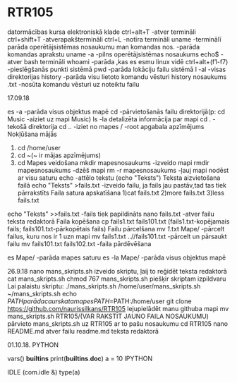 # RTR105
datormācības kursa elektroniskā klade
ctrl+alt+T -atver termināli
ctrl+shift+T -atverapakštermināli
ctrl+L -notīra termināli
uname -terminālī parāda operētājsistēmas nosaukumu
man komandas nos. -parāda komandas aprakstu
uname -a -pilns operētājsistēmas nosaukums
echo$ -atver bash termināli
whoami -parāda ,kas es esmu linux vidē
ctrl+alt+(f1-f7) -pieslēgšanās punkti sistēmā
pwd -parāda lokāciju failu sistēmā
l -al -visas direktorijas
history -parāda visu lietoto komandu vēsturi
history nosaukums .txt -nosūta komandu vēsturi uz noteiktu failu

17.09.18

es -a -parāda visus objektus mapē
cd -pārvietošanās failu direktorijā(p: cd Music -aiziet uz mapi Music)
ls -la detalizēta informācija par mapi
cd . -tekošā direktorija
cd .. -iziet no mapes
/ -root apgabala apzīmējums
Nokļūšana mājās
1) cd /home/user
2) cd ~(~ ir mājas apzīmējums)
3) cd 
Mapes veidošana
mkdir mapesnosaukums -izveido mapi
rmdir mapesnosaukums -dzēš mapi
rm -r mapesnosaukums -ļauj mapi nodēst ar visu saturu
echo -attēlo tekstu (echo "Teksts")
Teksta aizvietošana failā
echo "Teksts" >fails.txt -izveido failu, ja fails jau pastāv,tad tas tiek pārrakstīts
Faila satura apskatīšana
1)cat fails.txt
2)more fails.txt
3)less fails.txt

echo "Teksts" >>fails.txt -fails tiek papildināts
nano fails.txt -atver failu teksta redaktorā
Faila kopēšana
cp fails1.txt fails101.txt (fails1.txt-kopējamais fails; fails101.txt-pārkopētais fails)
Failu pārcelšana
mv *1*.txt Mape/ -pārcelt failus, kuru nos ir 1 uzn mapi
mv fails1.txt ..//fails101.txt -pārcelt un pārsaukt failu
mv fails101.txt fails102.txt -faila pārdēvēšana

es Mape/ -parāda mapes saturu
es -la Mape/ -parāda visus objektus mapē

26.9.18
nano mans_skripts.sh izveido skriptu, ļaij to reģidēt teksta redaktorā
cat mans_skripts.sh
chmod 767 mans_skripts.sh piešķir skriptam izpildvaru
Lai palaistu skriptu:
./mans_skripts.sh
/home/user/mans_skripts.sh
~/mans_skripts.sh
echo $PATH parāda caurskata mapes
PATH=$PATH:/home/user
git clone https://github.com/naurissilkans/RTR105 lejupielādēt manu githuba mapi
mv mans_skripts.sh RTR105/(VAR RAKSTĪT JAUNO FAILA NOSAUKUMU) pārvieto mans_skripts.sh uz RTR105 ar to pašu nosaukumu
cd RTR105
nano README.md atver failu readme.md teksta redaktorā

01.10.18.
PYTHON

vars()
__builtins__
print(__builtins__.__doc__)
a = 10
 IPYTHON

IDLE (com.idle &)
type(a)

